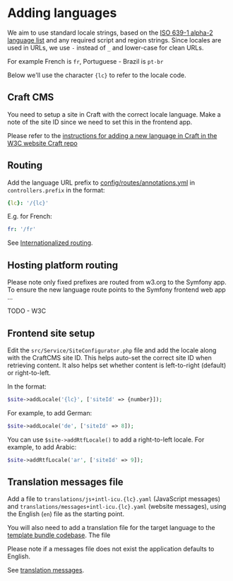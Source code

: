 # Adding languages

We aim to use standard locale strings, based on the [ISO 639-1 alpha-2 language list](https://en.wikipedia.org/wiki/List_of_ISO_639-1_codes) 
and any required script and region strings. Since locales are used in URLs, we use `-` instead of `_` and lower-case for clean URLs.

For example French is `fr`, Portuguese - Brazil is `pt-br`

Below we'll use the character `{lc}` to refer to the locale code.

## Craft CMS

You need to setup a site in Craft with the correct locale language. Make a note of the site ID since we need to set 
this in the frontend app.

Please refer to the [instructions for adding a new language in Craft in the W3C website Craft repo](https://github.com/w3c/w3c-website-craft/blob/main/docs/new_language.md) 

## Routing

Add the language URL prefix to [config/routes/annotations.yml](../config/routes/annotations.yaml) in 
`controllers.prefix` in the format:

```yaml
{lc}: '/{lc}'
```

E.g. for French:

```yaml
fr: '/fr'
```

See [Internationalized routing](https://symfony.com/blog/new-in-symfony-4-1-internationalized-routing).

## Hosting platform routing

Please note only fixed prefixes are routed from w3.org to the Symfony app. To ensure the new language route points to 
the Symfony frontend web app ...

TODO - W3C

## Frontend site setup

Edit the `src/Service/SiteConfigurator.php` file and add the locale along with the CraftCMS site ID. This helps auto-set the
correct site ID when retrieving content. It also helps set whether content is left-to-right (default) or right-to-left.

In the format:

```php
$site->addLocale('{lc}', ['siteId' => {number}]);
```

For example, to add German:

```php
$site->addLocale('de', ['siteId' => 8]);
```

You can use `$site->addRtfLocale()` to add a right-to-left locale. For example, to add Arabic:

```php
$site->addRtfLocale('ar', ['siteId' => 9]);
```

## Translation messages file

Add a file to `translations/js+intl-icu.{lc}.yaml` (JavaScript messages) and `translations/messages+intl-icu.{lc}.yaml` 
(website messages), using the English (`en`) file as the starting point.

You will also need to add a translation file for the target language to the [template bundle codebase](https://github.com/w3c/w3c-website-templates-bundle). The file 

Please note if a messages file does not exist the application defaults to English.  

See [translation messages](internationalization.md#messages).